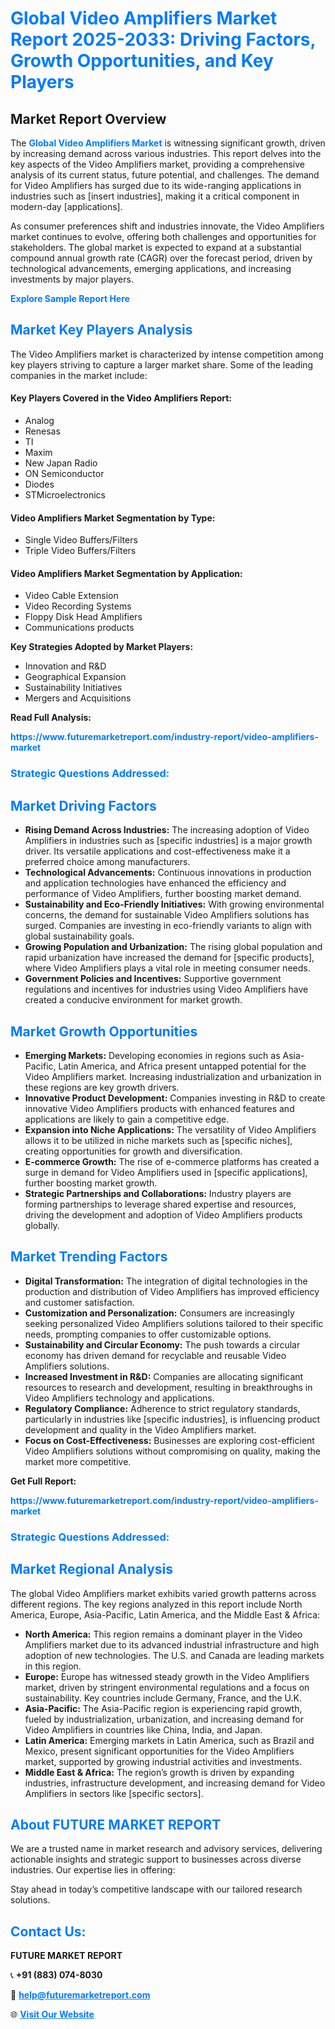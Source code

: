 <h1 style="color: #007BFF;">Global Video Amplifiers Market Report 2025-2033: Driving Factors, Growth Opportunities, and Key Players</h1>

<section id="overview">
<h2>Market Report Overview</h2>
<p>The <a href="https://www.futuremarketreport.com/industry-report/video-amplifiers-market" style="color: #007BFF; text-decoration: none;"><strong>Global Video Amplifiers Market</strong></a> is witnessing significant growth, driven by increasing demand across various industries. This report delves into the key aspects of the Video Amplifiers market, providing a comprehensive analysis of its current status, future potential, and challenges. The demand for Video Amplifiers has surged due to its wide-ranging applications in industries such as [insert industries], making it a critical component in modern-day [applications].</p>
<p>As consumer preferences shift and industries innovate, the Video Amplifiers market continues to evolve, offering both challenges and opportunities for stakeholders. The global market is expected to expand at a substantial compound annual growth rate (CAGR) over the forecast period, driven by technological advancements, emerging applications, and increasing investments by major players.</p>
</section>

<section id="overview">
<p><a href="https://www.futuremarketreport.com/request-sample/reportId=82564" style="color: #007BFF; text-decoration: none;"><strong>Explore Sample Report Here</strong></a></p>
</section>

<section id="key-players">
<h2 style="color: #007BFF;">Market Key Players Analysis</h2>
<p>The Video Amplifiers market is characterized by intense competition among key players striving to capture a larger market share. Some of the leading companies in the market include:</p>
<h4>Key Players Covered in the Video Amplifiers Report:</h4>
<ul><li>Analog</li><li>Renesas</li><li>TI</li><li>Maxim</li><li>New Japan Radio</li><li>ON Semiconductor</li><li>Diodes</li><li>STMicroelectronics</li></ul>
<h4>Video Amplifiers Market Segmentation by Type:</h4>
<ul><li>Single Video Buffers/Filters</li><li>Triple Video Buffers/Filters</li></ul>

<h4>Video Amplifiers Market Segmentation by Application:</h4>
<ul><li>Video Cable Extension</li><li>Video Recording Systems</li><li>Floppy Disk Head Amplifiers</li><li>Communications products</li></ul>
<p><strong>Key Strategies Adopted by Market Players:</strong></p>
<ul>
<li>Innovation and R&D</li>
<li>Geographical Expansion</li>
<li>Sustainability Initiatives</li>
<li>Mergers and Acquisitions</li>
</ul>
</section>

<section>
<p><strong>Read Full Analysis: </strong></p><a href="https://www.futuremarketreport.com/industry-report/video-amplifiers-market" style="color: #007BFF; text-decoration: none;"><strong>https://www.futuremarketreport.com/industry-report/video-amplifiers-market</strong></a>
<h3 style="color: #007BFF;">Strategic Questions Addressed:</h3>
</section>

<section id="driving-factors">
<h2 style="color: #007BFF;">Market Driving Factors</h2>
<ul>
<li><strong>Rising Demand Across Industries:</strong> The increasing adoption of Video Amplifiers in industries such as [specific industries] is a major growth driver. Its versatile applications and cost-effectiveness make it a preferred choice among manufacturers.</li>
<li><strong>Technological Advancements:</strong> Continuous innovations in production and application technologies have enhanced the efficiency and performance of Video Amplifiers, further boosting market demand.</li>
<li><strong>Sustainability and Eco-Friendly Initiatives:</strong> With growing environmental concerns, the demand for sustainable Video Amplifiers solutions has surged. Companies are investing in eco-friendly variants to align with global sustainability goals.</li>
<li><strong>Growing Population and Urbanization:</strong> The rising global population and rapid urbanization have increased the demand for [specific products], where Video Amplifiers plays a vital role in meeting consumer needs.</li>
<li><strong>Government Policies and Incentives:</strong> Supportive government regulations and incentives for industries using Video Amplifiers have created a conducive environment for market growth.</li>
</ul>
</section>

<section id="growth-opportunities">
<h2 style="color: #007BFF;">Market Growth Opportunities</h2>
<ul>
<li><strong>Emerging Markets:</strong> Developing economies in regions such as Asia-Pacific, Latin America, and Africa present untapped potential for the Video Amplifiers market. Increasing industrialization and urbanization in these regions are key growth drivers.</li>
<li><strong>Innovative Product Development:</strong> Companies investing in R&D to create innovative Video Amplifiers products with enhanced features and applications are likely to gain a competitive edge.</li>
<li><strong>Expansion into Niche Applications:</strong> The versatility of Video Amplifiers allows it to be utilized in niche markets such as [specific niches], creating opportunities for growth and diversification.</li>
<li><strong>E-commerce Growth:</strong> The rise of e-commerce platforms has created a surge in demand for Video Amplifiers used in [specific applications], further boosting market growth.</li>
<li><strong>Strategic Partnerships and Collaborations:</strong> Industry players are forming partnerships to leverage shared expertise and resources, driving the development and adoption of Video Amplifiers products globally.</li>
</ul>
</section>

<section id="trending-factors">
<h2 style="color: #007BFF;">Market Trending Factors</h2>
<ul>
<li><strong>Digital Transformation:</strong> The integration of digital technologies in the production and distribution of Video Amplifiers has improved efficiency and customer satisfaction.</li>
<li><strong>Customization and Personalization:</strong> Consumers are increasingly seeking personalized Video Amplifiers solutions tailored to their specific needs, prompting companies to offer customizable options.</li>
<li><strong>Sustainability and Circular Economy:</strong> The push towards a circular economy has driven demand for recyclable and reusable Video Amplifiers solutions.</li>
<li><strong>Increased Investment in R&D:</strong> Companies are allocating significant resources to research and development, resulting in breakthroughs in Video Amplifiers technology and applications.</li>
<li><strong>Regulatory Compliance:</strong> Adherence to strict regulatory standards, particularly in industries like [specific industries], is influencing product development and quality in the Video Amplifiers market.</li>
<li><strong>Focus on Cost-Effectiveness:</strong> Businesses are exploring cost-efficient Video Amplifiers solutions without compromising on quality, making the market more competitive.</li>
</ul>
</section>

<section>
<p><strong>Get Full Report: </strong></p><a href="https://www.futuremarketreport.com/industry-report/video-amplifiers-market" style="color: #007BFF; text-decoration: none;"><strong>https://www.futuremarketreport.com/industry-report/video-amplifiers-market</strong></a>
<h3 style="color: #007BFF;">Strategic Questions Addressed:</h3>
</section>


<section id="regional-analysis">
<h2 style="color: #007BFF;">Market Regional Analysis</h2>
<p>The global Video Amplifiers market exhibits varied growth patterns across different regions. The key regions analyzed in this report include North America, Europe, Asia-Pacific, Latin America, and the Middle East & Africa:</p>
<ul>
<li><strong>North America:</strong> This region remains a dominant player in the Video Amplifiers market due to its advanced industrial infrastructure and high adoption of new technologies. The U.S. and Canada are leading markets in this region.</li>
<li><strong>Europe:</strong> Europe has witnessed steady growth in the Video Amplifiers market, driven by stringent environmental regulations and a focus on sustainability. Key countries include Germany, France, and the U.K.</li>
<li><strong>Asia-Pacific:</strong> The Asia-Pacific region is experiencing rapid growth, fueled by industrialization, urbanization, and increasing demand for Video Amplifiers in countries like China, India, and Japan.</li>
<li><strong>Latin America:</strong> Emerging markets in Latin America, such as Brazil and Mexico, present significant opportunities for the Video Amplifiers market, supported by growing industrial activities and investments.</li>
<li><strong>Middle East & Africa:</strong> The region’s growth is driven by expanding industries, infrastructure development, and increasing demand for Video Amplifiers in sectors like [specific sectors].</li>
</ul>
</section>

<footer>
<h2 style="color: #007BFF;">About FUTURE MARKET REPORT</h2>
<p>We are a trusted name in market research and advisory services, delivering actionable insights and strategic support to businesses across diverse industries. Our expertise lies in offering:</p>

<p>Stay ahead in today’s competitive landscape with our tailored research solutions.</p>

<h2 style="color: #007BFF;">Contact Us:</h2>
<p><strong>FUTURE MARKET REPORT</strong></p>
<p>📞 <strong>+91 (883) 074-8030</strong></p>
<p>📧 <strong><a href="mailto:help@futuremarketreport.com" style="color: #007BFF;">help@futuremarketreport.com</a></strong></p>
<p>🌐 <strong><a href="https://www.futuremarketreport.com/" style="color: #007BFF;">Visit Our Website</a></strong></p>
</footer>